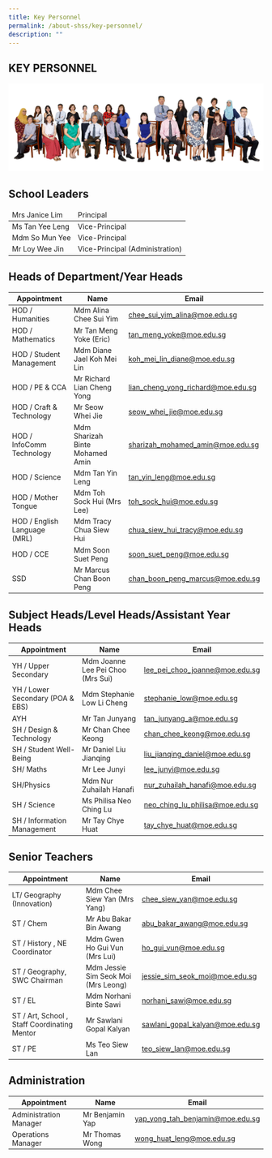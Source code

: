 ```yaml
---
title: Key Personnel
permalink: /about-shss/key-personnel/
description: ""
---
```

KEY PERSONNEL
-------------
![](/images/Staff/SL%20and%20MM%202.jpg)

School Leaders
--------------

<table>
<thead>
  <tr>
    <td>Mrs Janice Lim</td>
    <td>Principal<br></td>
  </tr>
</thead>
<tbody>
  <tr>
    <td>Ms Tan Yee Leng</td>
    <td>Vice-Principal</td>
  </tr>
  <tr>
    <td>Mdm So Mun Yee</td>
    <td>Vice-Principal</td>
  </tr>
  <tr>
    <td>Mr Loy Wee Jin </td>
    <td>Vice-Principal (Administration)</td>
  </tr>
</tbody>
</table>


Heads of Department/Year Heads
------------------------------

| Appointment	|	Name		|	Email
| -------- | -------- | -------- |
| HOD / Humanities | Mdm Alina Chee Sui Yim | <a href="mailto:chee_sui_yim_alina@moe.edu.sg">chee_sui_yim_alina@moe.edu.sg</a> | 
| HOD / Mathematics | Mr Tan Meng Yoke (Eric) | <a href="mailto:tan_meng_yoke@moe.edu.sg">tan_meng_yoke@moe.edu.sg</a> 
| HOD / Student Management | Mdm Diane Jael Koh Mei Lin | <a href="mailto:koh_mei_lin_diane@moe.edu.sg">koh_mei_lin_diane@moe.edu.sg</a>
| HOD / PE & CCA | Mr Richard Lian Cheng Yong | <a href="mailto:lian_cheng_yong_richard@moe.edu.sg">lian_cheng_yong_richard@moe.edu.sg</a>
| HOD / Craft & Technology | Mr Seow Whei Jie | <a href="mailto:seow_whei_jie@moe.edu.sg">seow_whei_jie@moe.edu.sg</a> 
| HOD / InfoComm Technology | Mdm Sharizah Binte Mohamed Amin | <a href="mailto:sharizah_mohamed_amin@moe.edu.sg">sharizah_mohamed_amin@moe.edu.sg</a> 
| HOD / Science | Mdm Tan Yin Leng | <a href="mailto:tan_yin_leng@moe.edu.sg">tan_yin_leng@moe.edu.sg</a>
| HOD / Mother Tongue | Mdm Toh Sock Hui (Mrs Lee) | <a href="mailto:toh_sock_hui@moe.edu.sg">toh_sock_hui@moe.edu.sg</a>
| HOD / English Language (MRL) | Mdm Tracy Chua Siew Hui  | <a href="mailto:chua_siew_hui_tracy@moe.edu.sg">chua_siew_hui_tracy@moe.edu.sg</a>
| HOD / CCE | Mdm Soon Suet Peng | <a href="mailto:soon_suet_peng@moe.edu.sg">soon_suet_peng@moe.edu.sg</a>
| SSD | Mr Marcus Chan Boon Peng | <a href="mailto:chan_boon_peng_marcus@moe.edu.sg">chan_boon_peng_marcus@moe.edu.sg</a> |


	
Subject Heads/Level Heads/Assistant Year Heads
----------------------------------------------
   
| Appointment		|	Name		|	Email
| -------- | -------- | -------- |
| YH / Upper Secondary  | Mdm	Joanne Lee Pei Choo (Mrs Sui) | <a href="mailto:lee_pei_choo_joanne@moe.edu.sg">lee_pei_choo_joanne@moe.edu.sg</a> | 
| YH / Lower Secondary (POA & EBS) | Mdm Stephanie Low Li Cheng | <a href="mailto:stephanie_low@moe.edu.sg">stephanie_low@moe.edu.sg</a>
| AYH | Mr Tan Junyang | <a href="mailto:tan_junyang_a@moe.edu.sg">tan_junyang_a@moe.edu.sg</a> 
| SH / Design & Technology | Mr	Chan Chee Keong | <a href="mailto:chan_chee_keong@moe.edu.sg">chan_chee_keong@moe.edu.sg</a> 
| SH / Student Well-Being | Mr Daniel Liu Jianqing | <a href="mailto:liu_jianqing_daniel@moe.edu.sg">liu_jianqing_daniel@moe.edu.sg</a> 
| SH/ Maths  | Mr Lee Junyi | <a href="mailto:lee_junyi@moe.edu.sg">lee_junyi@moe.edu.sg</a>
| SH/Physics | Mdm Nur Zuhailah Hanafi  | <a href="mailto:nur_zuhailah_hanafi@moe.edu.sg">nur_zuhailah_hanafi@moe.edu.sg</a> 
| SH / Science | Ms Philisa Neo Ching Lu  | <a href="mailto:neo_ching_lu_philisa@moe.edu.sg">neo_ching_lu_philisa@moe.edu.sg</a> 
| SH / Information Management | Mr Tay Chye Huat  | <a href="mailto:tay_chye_huat@moe.edu.sg">tay_chye_huat@moe.edu.sg</a> 


Senior Teachers
---------------

| Appointment		|	Name		|	Email
| -------- | -------- | -------- |
| LT/ Geography (Innovation)  |Mdm Chee Siew Yan (Mrs Yang) | <a href="mailto:chee_siew_yan@moe.edu.sg">chee_siew_yan@moe.edu.sg</a>
| ST / Chem | Mr Abu Bakar Bin Awang | <a href="mailto:abu_bakar_awang@moe.edu.sg">abu_bakar_awang@moe.edu.sg</a> 
| ST / History , NE Coordinator | Mdm Gwen Ho Gui Vun (Mrs Lui) | <a href="mailto:ho_gui_vun@moe.edu.sg">ho_gui_vun@moe.edu.sg</a>
| ST / Geography, SWC Chairman | Mdm Jessie Sim Seok Moi (Mrs Leong) | <a href="mailto:jessie_sim_seok_moi@moe.edu.sg">jessie_sim_seok_moi@moe.edu.sg</a> 
| ST / EL | Mdm	Norhani Binte Sawi | <a href="mailto:norhani_sawi@moe.edu.sg">norhani_sawi@moe.edu.sg</a> 
| ST / Art, School , Staff Coordinating Mentor  | Mr Sawlani Gopal Kalyan | <a href="mailto:sawlani_gopal_kalyan@moe.edu.sg">sawlani_gopal_kalyan@moe.edu.sg</a>
| ST / PE | Ms	Teo Siew Lan | <a href="mailto:teo_siew_lan@moe.edu.sg">teo_siew_lan@moe.edu.sg</a>  

Administration
--------------

| Appointment	|	Name	|	Email
| -------- | -------- | -------- |
| Administration Manager |	Mr Benjamin Yap	| yap_yong_tah_benjamin@moe.edu.sg
| Operations Manager	| Mr Thomas Wong |	<a href="mailto:wong_huat_leng@moe.edu.sg">wong_huat_leng@moe.edu.sg</a>